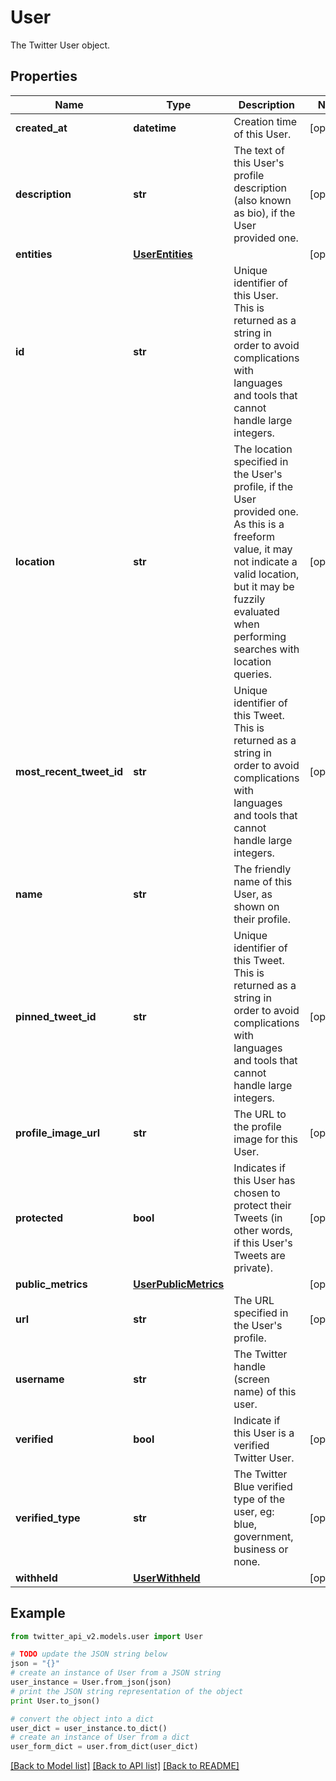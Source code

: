 # User

The Twitter User object.

## Properties
Name | Type | Description | Notes
------------ | ------------- | ------------- | -------------
**created_at** | **datetime** | Creation time of this User. | [optional] 
**description** | **str** | The text of this User&#39;s profile description (also known as bio), if the User provided one. | [optional] 
**entities** | [**UserEntities**](UserEntities.md) |  | [optional] 
**id** | **str** | Unique identifier of this User. This is returned as a string in order to avoid complications with languages and tools that cannot handle large integers. | 
**location** | **str** | The location specified in the User&#39;s profile, if the User provided one. As this is a freeform value, it may not indicate a valid location, but it may be fuzzily evaluated when performing searches with location queries. | [optional] 
**most_recent_tweet_id** | **str** | Unique identifier of this Tweet. This is returned as a string in order to avoid complications with languages and tools that cannot handle large integers. | [optional] 
**name** | **str** | The friendly name of this User, as shown on their profile. | 
**pinned_tweet_id** | **str** | Unique identifier of this Tweet. This is returned as a string in order to avoid complications with languages and tools that cannot handle large integers. | [optional] 
**profile_image_url** | **str** | The URL to the profile image for this User. | [optional] 
**protected** | **bool** | Indicates if this User has chosen to protect their Tweets (in other words, if this User&#39;s Tweets are private). | [optional] 
**public_metrics** | [**UserPublicMetrics**](UserPublicMetrics.md) |  | [optional] 
**url** | **str** | The URL specified in the User&#39;s profile. | [optional] 
**username** | **str** | The Twitter handle (screen name) of this user. | 
**verified** | **bool** | Indicate if this User is a verified Twitter User. | [optional] 
**verified_type** | **str** | The Twitter Blue verified type of the user, eg: blue, government, business or none. | [optional] 
**withheld** | [**UserWithheld**](UserWithheld.md) |  | [optional] 

## Example

```python
from twitter_api_v2.models.user import User

# TODO update the JSON string below
json = "{}"
# create an instance of User from a JSON string
user_instance = User.from_json(json)
# print the JSON string representation of the object
print User.to_json()

# convert the object into a dict
user_dict = user_instance.to_dict()
# create an instance of User from a dict
user_form_dict = user.from_dict(user_dict)
```
[[Back to Model list]](../README.md#documentation-for-models) [[Back to API list]](../README.md#documentation-for-api-endpoints) [[Back to README]](../README.md)


